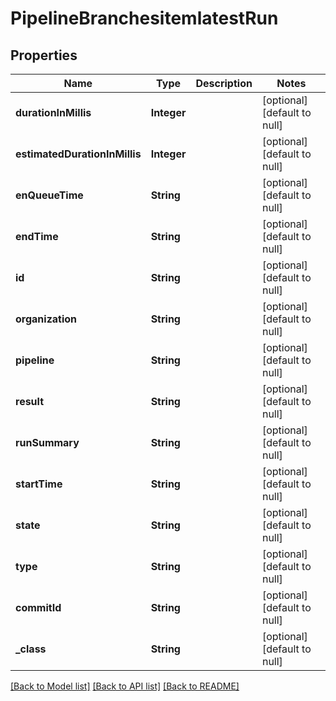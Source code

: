 # PipelineBranchesitemlatestRun
## Properties

| Name | Type | Description | Notes |
|------------ | ------------- | ------------- | -------------|
| **durationInMillis** | **Integer** |  | [optional] [default to null] |
| **estimatedDurationInMillis** | **Integer** |  | [optional] [default to null] |
| **enQueueTime** | **String** |  | [optional] [default to null] |
| **endTime** | **String** |  | [optional] [default to null] |
| **id** | **String** |  | [optional] [default to null] |
| **organization** | **String** |  | [optional] [default to null] |
| **pipeline** | **String** |  | [optional] [default to null] |
| **result** | **String** |  | [optional] [default to null] |
| **runSummary** | **String** |  | [optional] [default to null] |
| **startTime** | **String** |  | [optional] [default to null] |
| **state** | **String** |  | [optional] [default to null] |
| **type** | **String** |  | [optional] [default to null] |
| **commitId** | **String** |  | [optional] [default to null] |
| **\_class** | **String** |  | [optional] [default to null] |

[[Back to Model list]](../README.md#documentation-for-models) [[Back to API list]](../README.md#documentation-for-api-endpoints) [[Back to README]](../README.md)

